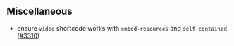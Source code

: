 ## Miscellaneous

- ensure `video` shortcode works with `embed-resources` and `self-contained` ([#3310](https://github.com/quarto-dev/quarto-cli/issues/3310))
